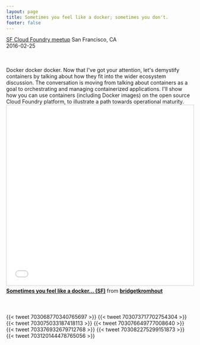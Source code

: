 ```yaml
---
layout: page
title: Sometimes you feel like a docker; sometimes you don't.
footer: false
---
```


<a href="http://www.meetup.com/CloudFoundry/events/227990637/">SF Cloud Foundry meetup</a>
San Francisco, CA<br>
<span class="date-display-start">2016-02-25</span>
<br>
<br>

<br>
Docker docker docker. Now that I've got your attention, let's demystify containers by talking about how they fit into the wider ecosystem discussion. The conversation is moving from talking about containers as a goal to orchestrating and managing containerized applications. I'll show how you can use containers (including Docker images) on the open source Cloud Foundry platform, to illustrate a path towards operational maturity.

<br>
<iframe src="//www.slideshare.net/slideshow/embed_code/key/3Q6XFah4pZ0E7v" width="595" height="485" frameborder="0" marginwidth="0" marginheight="0" scrolling="no" style="border:1px solid #CCC; border-width:1px; margin-bottom:5px; max-width: 100%;" allowfullscreen> </iframe> <div style="margin-bottom:5px"> <strong> <a href="//www.slideshare.net/bridgetkromhout/sometimes-you-feel-like-a-docker-sf" title="Sometimes you feel like a docker... (SF)" target="_blank">Sometimes you feel like a docker... (SF)</a> </strong> from <strong><a target="_blank" href="//www.slideshare.net/bridgetkromhout">bridgetkromhout</a></strong> </div>
<br>

<br>

{{< tweet 703068770340765697 >}}
{{< tweet 703073717702754304 >}}
{{< tweet 703075033187418113 >}}
{{< tweet 703076649777008640 >}}
{{< tweet 703376932679712768 >}}
{{< tweet 703082275299151873 >}}
{{< tweet 703120144478765056 >}}
